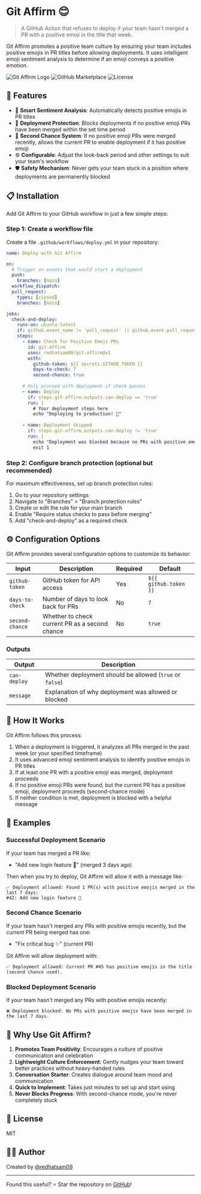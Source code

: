 # Git Affirm 😊

> A GitHub Action that refuses to deploy if your team hasn't merged a PR with a positive emoji in the title that week.

Git Affirm promotes a positive team culture by ensuring your team includes positive emojis in PR titles before allowing deployments. It uses intelligent emoji sentiment analysis to determine if an emoji conveys a positive emotion.

![Git Affirm Logo](https://img.shields.io/badge/Git-Affirm-%23FF69B4?logo=github&logoColor=white)
![GitHub Marketplace](https://img.shields.io/badge/GitHub-Marketplace-green.svg?logo=github)
![License](https://img.shields.io/github/license/redhatsam09/git-affirm)

## 🚀 Features

- 🧠 **Smart Sentiment Analysis**: Automatically detects positive emojis in PR titles
- 🎯 **Deployment Protection**: Blocks deployments if no positive emoji PRs have been merged within the set time period
- 🥇 **Second Chance System**: If no positive emoji PRs were merged recently, allows the current PR to enable deployment if it has positive emoji
- ⚙️ **Configurable**: Adjust the look-back period and other settings to suit your team's workflow
- 🛡️ **Safety Mechanism**: Never gets your team stuck in a position where deployments are permanently blocked

## 📋 Installation

Add Git Affirm to your GitHub workflow in just a few simple steps:

### Step 1: Create a workflow file

Create a file `.github/workflows/deploy.yml` in your repository:

```yaml
name: Deploy with Git Affirm

on:
  # Trigger on events that would start a deployment
  push:
    branches: [main]
  workflow_dispatch:
  pull_request:
    types: [closed]
    branches: [main]

jobs:
  check-and-deploy:
    runs-on: ubuntu-latest
    if: github.event_name != 'pull_request' || github.event.pull_request.merged == true
    steps:
      - name: Check for Positive Emoji PRs
        id: git-affirm
        uses: redhatsam09/git-affirm@v1
        with:
          github-token: ${{ secrets.GITHUB_TOKEN }}
          days-to-check: 7
          second-chance: true
      
      # Only proceed with deployment if check passes
      - name: Deploy
        if: steps.git-affirm.outputs.can-deploy == 'true'
        run: |
          # Your deployment steps here
          echo "Deploying to production! 🚀"
      
      - name: Deployment Skipped
        if: steps.git-affirm.outputs.can-deploy != 'true'
        run: |
          echo "Deployment was blocked because no PRs with positive emojis were merged recently."
          exit 1
```

### Step 2: Configure branch protection (optional but recommended)

For maximum effectiveness, set up branch protection rules:

1. Go to your repository settings
2. Navigate to "Branches" > "Branch protection rules"
3. Create or edit the rule for your main branch
4. Enable "Require status checks to pass before merging" 
5. Add "check-and-deploy" as a required check

## ⚙️ Configuration Options

Git Affirm provides several configuration options to customize its behavior:

| Input | Description | Required | Default |
|-------|-------------|----------|---------|
| `github-token` | GitHub token for API access | Yes | `${{ github.token }}` |
| `days-to-check` | Number of days to look back for PRs | No | `7` |
| `second-chance` | Whether to check current PR as a second chance | No | `true` |

### Outputs

| Output | Description |
|--------|-------------|
| `can-deploy` | Whether deployment should be allowed (`true` or `false`) |
| `message` | Explanation of why deployment was allowed or blocked |

## 🎯 How It Works

Git Affirm follows this process:

1. When a deployment is triggered, it analyzes all PRs merged in the past week (or your specified timeframe)
2. It uses advanced emoji sentiment analysis to identify positive emojis in PR titles
3. If at least one PR with a positive emoji was merged, deployment proceeds
4. If no positive emoji PRs were found, but the current PR has a positive emoji, deployment proceeds (second-chance mode)
5. If neither condition is met, deployment is blocked with a helpful message

## 📝 Examples

### Successful Deployment Scenario

If your team has merged a PR like:
- "Add new login feature 🎉" (merged 3 days ago)

Then when you try to deploy, Git Affirm will allow it with a message like:
```
✅ Deployment allowed: Found 1 PR(s) with positive emojis merged in the last 7 days:
#42: Add new login feature 🎉
```

### Second Chance Scenario

If your team hasn't merged any PRs with positive emojis recently, but the current PR being merged has one:
- "Fix critical bug ✨" (current PR)

Git Affirm will allow deployment with:
```
✅ Deployment allowed: Current PR #45 has positive emojis in the title (second chance used).
```

### Blocked Deployment Scenario

If your team hasn't merged any PRs with positive emojis recently:

```
❌ Deployment blocked: No PRs with positive emojis have been merged in the last 7 days.
```

## 🤔 Why Use Git Affirm?

1. **Promotes Team Positivity**: Encourages a culture of positive communication and celebration
2. **Lightweight Culture Enforcement**: Gently nudges your team toward better practices without heavy-handed rules
3. **Conversation Starter**: Creates dialogue around team mood and communication
4. **Quick to Implement**: Takes just minutes to set up and start using
5. **Never Blocks Progress**: With second-chance mode, you're never completely stuck

## 📄 License

MIT

## 🧑‍💻 Author

Created by [@redhatsam09](https://github.com/redhatsam09)

---

Found this useful? ⭐ Star the repository on [GitHub](https://github.com/redhatsam09/git-affirm)!
